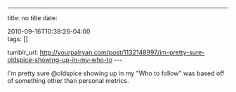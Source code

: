---
title: no title
date:

 2010-09-16T10:38:26-04:00  
tags:  []

tumblr_url:
http://yourpalryan.com/post/1132148997/im-pretty-sure-oldspice-showing-up-in-my-who-to
\-\--

I'm pretty sure \@oldspice showing up in my "Who to follow" was based
off of something other than personal metrics.
